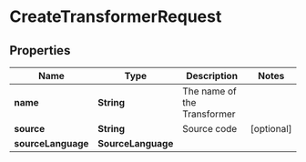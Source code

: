 

# CreateTransformerRequest


## Properties

Name | Type | Description | Notes
------------ | ------------- | ------------- | -------------
**name** | **String** | The name of the Transformer | 
**source** | **String** | Source code |  [optional]
**sourceLanguage** | **SourceLanguage** |  | 



